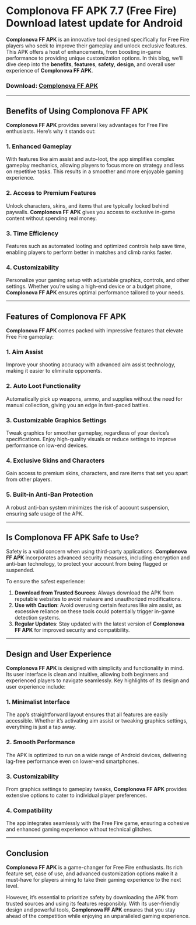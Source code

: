 # Complonova FF APK 7.7 (Free Fire) Download latest update for Android

**Complonova FF APK** is an innovative tool designed specifically for Free Fire players who seek to improve their gameplay and unlock exclusive features. This APK offers a host of enhancements, from boosting in-game performance to providing unique customization options. In this blog, we’ll dive deep into the **benefits**, **features**, **safety**, **design**, and overall user experience of **Complonova FF APK**.

### Download: [Complonova FF APK](https://tinyurl.com/5n8eh229)

---

## Benefits of Using **Complonova FF APK**  

**Complonova FF APK** provides several key advantages for Free Fire enthusiasts. Here’s why it stands out:  

### 1. **Enhanced Gameplay**  
With features like aim assist and auto-loot, the app simplifies complex gameplay mechanics, allowing players to focus more on strategy and less on repetitive tasks. This results in a smoother and more enjoyable gaming experience.  

### 2. **Access to Premium Features**  
Unlock characters, skins, and items that are typically locked behind paywalls. **Complonova FF APK** gives you access to exclusive in-game content without spending real money.  

### 3. **Time Efficiency**  
Features such as automated looting and optimized controls help save time, enabling players to perform better in matches and climb ranks faster.  

### 4. **Customizability**  
Personalize your gaming setup with adjustable graphics, controls, and other settings. Whether you’re using a high-end device or a budget phone, **Complonova FF APK** ensures optimal performance tailored to your needs.  

---

## Features of **Complonova FF APK**  

**Complonova FF APK** comes packed with impressive features that elevate Free Fire gameplay:  

### 1. **Aim Assist**  
Improve your shooting accuracy with advanced aim assist technology, making it easier to eliminate opponents.  

### 2. **Auto Loot Functionality**  
Automatically pick up weapons, ammo, and supplies without the need for manual collection, giving you an edge in fast-paced battles.  

### 3. **Customizable Graphics Settings**  
Tweak graphics for smoother gameplay, regardless of your device’s specifications. Enjoy high-quality visuals or reduce settings to improve performance on low-end devices.  

### 4. **Exclusive Skins and Characters**  
Gain access to premium skins, characters, and rare items that set you apart from other players.  

### 5. **Built-in Anti-Ban Protection**  
A robust anti-ban system minimizes the risk of account suspension, ensuring safe usage of the APK.  

---

## Is **Complonova FF APK** Safe to Use?  

Safety is a valid concern when using third-party applications. **Complonova FF APK** incorporates advanced security measures, including encryption and anti-ban technology, to protect your account from being flagged or suspended.  

To ensure the safest experience:  

1. **Download from Trusted Sources**: Always download the APK from reputable websites to avoid malware and unauthorized modifications.  
2. **Use with Caution**: Avoid overusing certain features like aim assist, as excessive reliance on these tools could potentially trigger in-game detection systems.  
3. **Regular Updates**: Stay updated with the latest version of **Complonova FF APK** for improved security and compatibility.  

---

## Design and User Experience  

**Complonova FF APK** is designed with simplicity and functionality in mind. Its user interface is clean and intuitive, allowing both beginners and experienced players to navigate seamlessly. Key highlights of its design and user experience include:  

### 1. **Minimalist Interface**  
The app’s straightforward layout ensures that all features are easily accessible. Whether it’s activating aim assist or tweaking graphics settings, everything is just a tap away.  

### 2. **Smooth Performance**  
The APK is optimized to run on a wide range of Android devices, delivering lag-free performance even on lower-end smartphones.  

### 3. **Customizability**  
From graphics settings to gameplay tweaks, **Complonova FF APK** provides extensive options to cater to individual player preferences.  

### 4. **Compatibility**  
The app integrates seamlessly with the Free Fire game, ensuring a cohesive and enhanced gaming experience without technical glitches.  

---

## Conclusion  

**Complonova FF APK** is a game-changer for Free Fire enthusiasts. Its rich feature set, ease of use, and advanced customization options make it a must-have for players aiming to take their gaming experience to the next level.  

However, it’s essential to prioritize safety by downloading the APK from trusted sources and using its features responsibly. With its user-friendly design and powerful tools, **Complonova FF APK** ensures that you stay ahead of the competition while enjoying an unparalleled gaming experience.  
